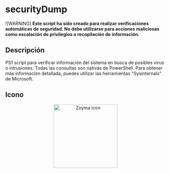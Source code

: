 # securityDump

![WARNING] **Este script ha sido creado para realizar verificaciones automáticas de seguridad. No debe utilizarse para acciones maliciosas como escalación de privilegios o recopilación de información.**

## Descripción
PS1 script para verificar información del sistema en busca de posibles virus o intrusiones. Todas las consultas son nativas de PowerShell. Para obtener más información detallada, puedes utilizar las herramientas "Sysinternals" de Microsoft.

## Icono
<p align="center">
  <img src="[ruta/de/la/imagen.png](https://github.com/user-attachments/assets/a629a502-76f3-4749-918f-760da70baf9b)" alt="Zoyma icon" width="200"/>
</p>

